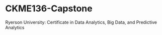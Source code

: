 # CKME136-Capstone
Ryerson University: Certificate in Data Analytics, Big Data, and Predictive Analytics
